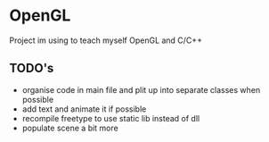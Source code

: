 # OpenGL
Project im using to teach myself OpenGL and C/C++

## TODO's
* organise code in main file and plit up into separate classes when possible
* add text and animate it if possible
* recompile freetype to use static lib instead of dll
* populate scene a bit more
